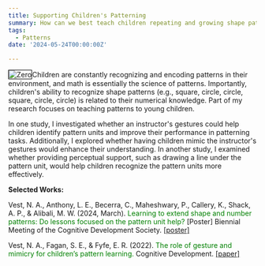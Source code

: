 ```yaml
---
title: Supporting Children's Patterning
summary: How can we best teach children repeating and growing shape patterns?
tags:
  - Patterns
date: '2024-05-24T00:00:00Z'

---
```

<img src="https://n-vest.github.io/project/shapepatterns/patterns.png" alt="Zero" style='border:1px solid #000000'>Children are constantly recognizing and encoding patterns in their environment, and math is essentially the science of patterns. Importantly, children's ability to recognize shape patterns (e.g., square, circle, circle, square, circle, circle) is related to their numerical knowledge. Part of my research focuses on teaching patterns to young children.

In one study, I investigated whether an instructor's gestures could help children identify pattern units and improve their performance in patterning tasks. Additionally, I explored whether having children mimic the instructor's gestures would enhance their understanding. In another study, I examined whether providing perceptual support, such as drawing a line under the pattern unit, would help children recognize the pattern units more effectively.

<strong>Selected Works:</strong>

Vest, N. A., Anthony, L. E., Becerra, C., Maheshwary, P., Callery, K., Shack, A. P., & Alibali, M. W. (2024, March). <span style="color:green">Learning to extend shape and number patterns: Do lessons focused on the pattern unit help?</span> [Poster] Biennial Meeting of the Cognitive Development Society. [[poster]](http://dx.doi.org/10.13140/RG.2.2.20787.64804)

Vest, N. A., Fagan, S. E., & Fyfe, E. R. (2022). <span style="color:green">The role of gesture and mimicry for children’s pattern learning.</span> Cognitive Development. [[paper]](https://www.researchgate.net/publication/361265082_The_role_of_gesture_and_mimicry_for_children's_pattern_learning)



